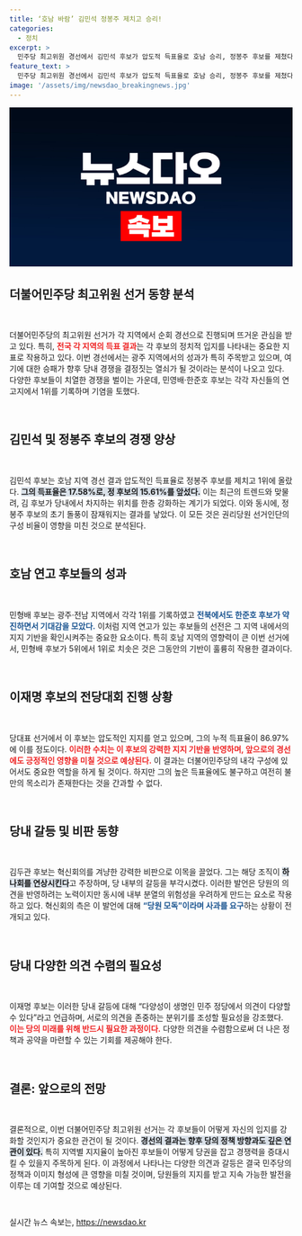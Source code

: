 ```yaml
---
title: ‘호남 바람’ 김민석 정봉주 제치고 승리!
categories:
  - 정치
excerpt: >
  민주당 최고위원 경선에서 김민석 후보가 압도적 득표율로 호남 승리, 정봉주 후보를 제쳤다. 이재명 당대표 후보의 지지를 기반으로 한 김 후보의 독주와 민형배·한준호 후보의 선전이 주목받고 있다. 당내 긴장감이 고조되는 가운데, 김두관 후보는 혁신회의를 비판하며 당원들에게 새로운 논의의 필요성을 강조했다.
feature_text: >
  민주당 최고위원 경선에서 김민석 후보가 압도적 득표율로 호남 승리, 정봉주 후보를 제쳤다. 이재명 당대표 후보의 지지를 기반으로 한 김 후보의 독주와 민형배·한준호 후보의 선전이 주목받고 있다. 당내 긴장감이 고조되는 가운데, 김두관 후보는 혁신회의를 비판하며 당원들에게 새로운 논의의 필요성을 강조했다.
image: '/assets/img/newsdao_breakingnews.jpg'
---
```


<p><img src="/assets/img/newsdao_breakingnews.jpg" alt="implanttips 속보" /></p>

<h2 data-ke-size="size26">더불어민주당 최고위원 선거 동향 분석</h2>

<p data-ke-size="size16">&nbsp;</p>

<p>더불어민주당의 최고위원 선거가 각 지역에서 순회 경선으로 진행되며 뜨거운 관심을 받고 있다. 특히, <b><span style="color: #ee2323;">전국 각 지역의 득표 결과</span></b>는 각 후보의 정치적 입지를 나타내는 중요한 지표로 작용하고 있다. 이번 경선에서는 광주 지역에서의 성과가 특히 주목받고 있으며, 여기에 대한 승패가 향후 당내 경쟁을 결정짓는 열쇠가 될 것이라는 분석이 나오고 있다. 다양한 후보들이 치열한 경쟁을 벌이는 가운데, 민영배·한준호 후보는 각각 자신들의 연고지에서 1위를 기록하며 기염을 토했다.</p>

<p data-ke-size="size16">&nbsp;</p>

<h2 data-ke-size="size26">김민석 및 정봉주 후보의 경쟁 양상</h2>

<p data-ke-size="size16">&nbsp;</p>

<p>김민석 후보는 호남 지역 경선 결과 압도적인 득표율로 정봉주 후보를 제치고 1위에 올랐다. <b><span style="background-color: #21538527;">그의 득표율은 17.58%로, 정 후보의 15.61%를 앞섰다.</span></b> 이는 최근의 트렌드와 맞물려, 김 후보가 당내에서 차지하는 위치를 한층 강화하는 계기가 되었다. 이와 동시에, 정봉주 후보의 초기 돌풍이 잠재워지는 결과를 낳았다. 이 모든 것은 권리당원 선거인단의 구성 비율이 영향을 미친 것으로 분석된다.</p>

<p data-ke-size="size16">&nbsp;</p>

<h2 data-ke-size="size26">호남 연고 후보들의 성과</h2>

<p data-ke-size="size16">&nbsp;</p>

<p>민형배 후보는 광주·전남 지역에서 각각 1위를 기록하였고 <b><span style="color: #1a5490;">전북에서도 한준호 후보가 약진하면서 기대감을 모았다.</span></b> 이처럼 지역 연고가 있는 후보들의 선전은 그 지역 내에서의 지지 기반을 확인시켜주는 중요한 요소이다. 특히 호남 지역의 영향력이 큰 이번 선거에서, 민형배 후보가 5위에서 1위로 치솟은 것은 그동안의 기반이 훌륭히 작용한 결과이다.</p>

<p data-ke-size="size16">&nbsp;</p>

<h2 data-ke-size="size26">이재명 후보의 전당대회 진행 상황</h2>

<p data-ke-size="size16">&nbsp;</p>

<p>당대표 선거에서 이 후보는 압도적인 지지를 얻고 있으며, 그의 누적 득표율이 86.97%에 이를 정도이다. <b><span style="color: #ee2323;">이러한 수치는 이 후보의 강력한 지지 기반을 반영하며, 앞으로의 경선에도 긍정적인 영향을 미칠 것으로 예상된다.</span></b> 이 결과는 더불어민주당의 내각 구성에 있어서도 중요한 역할을 하게 될 것이다. 하지만 그의 높은 득표율에도 불구하고 여전히 불만의 목소리가 존재한다는 것을 간과할 수 없다.</p>

<p data-ke-size="size16">&nbsp;</p>

<h2 data-ke-size="size26">당내 갈등 및 비판 동향</h2>

<p data-ke-size="size16">&nbsp;</p>

<p>김두관 후보는 혁신회의를 겨냥한 강력한 비판으로 이목을 끌었다. 그는 해당 조직이 <b><span style="background-color: #21538527;">하나회를 연상시킨다</span></b>고 주장하며, 당 내부의 갈등을 부각시켰다. 이러한 발언은 당원의 의견을 반영하려는 노력이지만 동시에 내부 분열의 위험성을 우려하게 만드는 요소로 작용하고 있다. 혁신회의 측은 이 발언에 대해 <b><span style="color: #1a5490;">“당원 모독”이라며 사과를 요구</span></b>하는 상황이 전개되고 있다.</p>

<p data-ke-size="size16">&nbsp;</p>

<h2 data-ke-size="size26">당내 다양한 의견 수렴의 필요성</h2>

<p data-ke-size="size16">&nbsp;</p>

<p>이재명 후보는 이러한 당내 갈등에 대해 “다양성이 생명인 민주 정당에서 의견이 다양할 수 있다”라고 언급하며, 서로의 의견을 존중하는 분위기를 조성할 필요성을 강조했다. <b><span style="color: #ee2323;">이는 당의 미래를 위해 반드시 필요한 과정이다.</span></b> 다양한 의견을 수렴함으로써 더 나은 정책과 공약을 마련할 수 있는 기회를 제공해야 한다. </p>

<p data-ke-size="size16">&nbsp;</p>

<h2 data-ke-size="size26">결론: 앞으로의 전망</h2>

<p data-ke-size="size16">&nbsp;</p>

<p>결론적으로, 이번 더불어민주당 최고위원 선거는 각 후보들이 어떻게 자신의 입지를 강화할 것인지가 중요한 관건이 될 것이다. <b><span style="background-color: #21538527;">경선의 결과는 향후 당의 정책 방향과도 깊은 연관이 있다.</span></b> 특히 지역별 지지율이 높아진 후보들이 어떻게 당권을 잡고 경쟁력을 증대시킬 수 있을지 주목하게 된다. 이 과정에서 나타나는 다양한 의견과 갈등은 결국 민주당의 정책과 이미지 형성에 큰 영향을 미칠 것이며, 당원들의 지지를 받고 지속 가능한 발전을 이루는 데 기여할 것으로 예상된다.</p>

<p data-ke-size="size16">&nbsp;</p>
실시간 뉴스 속보는, <a href="https://newsdao.kr" rel="dofollow">https://newsdao.kr</a>



